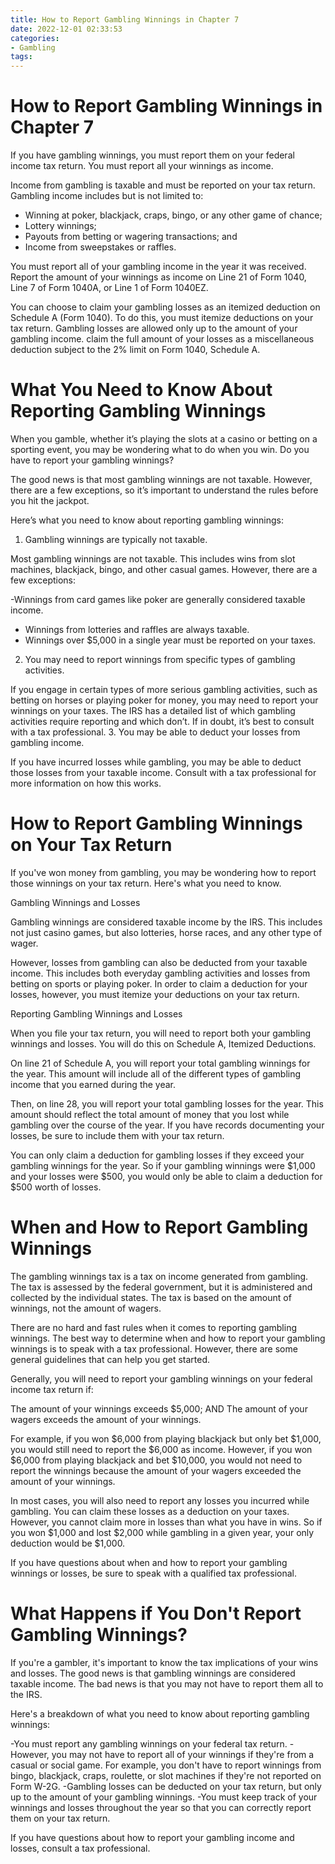 ```yaml
---
title: How to Report Gambling Winnings in Chapter 7
date: 2022-12-01 02:33:53
categories:
- Gambling
tags:
---
```



#  How to Report Gambling Winnings in Chapter 7

If you have gambling winnings, you must report them on your federal income tax return. You must report all your winnings as income.

Income from gambling is taxable and must be reported on your tax return. Gambling income includes but is not limited to:

- Winning at poker, blackjack, craps, bingo, or any other game of chance;
- Lottery winnings;
- Payouts from betting or wagering transactions; and
- Income from sweepstakes or raffles.

You must report all of your gambling income in the year it was received. Report the amount of your winnings as income on Line 21 of Form 1040, Line 7 of Form 1040A, or Line 1 of Form 1040EZ.

You can choose to claim your gambling losses as an itemized deduction on Schedule A (Form 1040). To do this, you must itemize deductions on your tax return. Gambling losses are allowed only up to the amount of your gambling income. claim the full amount of your losses as a miscellaneous deduction subject to the 2% limit on Form 1040, Schedule A.

#  What You Need to Know About Reporting Gambling Winnings

When you gamble, whether it’s playing the slots at a casino or betting on a sporting event, you may be wondering what to do when you win. Do you have to report your gambling winnings?

The good news is that most gambling winnings are not taxable. However, there are a few exceptions, so it’s important to understand the rules before you hit the jackpot.

Here’s what you need to know about reporting gambling winnings:

1. Gambling winnings are typically not taxable.

Most gambling winnings are not taxable. This includes wins from slot machines, blackjack, bingo, and other casual games. However, there are a few exceptions:

-Winnings from card games like poker are generally considered taxable income.
- Winnings from lotteries and raffles are always taxable.
- Winnings over $5,000 in a single year must be reported on your taxes.

2. You may need to report winnings from specific types of gambling activities.

If you engage in certain types of more serious gambling activities, such as betting on horses or playing poker for money, you may need to report your winnings on your taxes. The IRS has a detailed list of which gambling activities require reporting and which don’t. If in doubt, it’s best to consult with a tax professional.
3. You may be able to deduct your losses from gambling income.

If you have incurred losses while gambling, you may be able to deduct those losses from your taxable income. Consult with a tax professional for more information on how this works.

#  How to Report Gambling Winnings on Your Tax Return

If you've won money from gambling, you may be wondering how to report those winnings on your tax return. Here's what you need to know.

Gambling Winnings and Losses

Gambling winnings are considered taxable income by the IRS. This includes not just casino games, but also lotteries, horse races, and any other type of wager.

However, losses from gambling can also be deducted from your taxable income. This includes both everyday gambling activities and losses from betting on sports or playing poker. In order to claim a deduction for your losses, however, you must itemize your deductions on your tax return.

Reporting Gambling Winnings and Losses

When you file your tax return, you will need to report both your gambling winnings and losses. You will do this on Schedule A, Itemized Deductions.

On line 21 of Schedule A, you will report your total gambling winnings for the year. This amount will include all of the different types of gambling income that you earned during the year.

Then, on line 28, you will report your total gambling losses for the year. This amount should reflect the total amount of money that you lost while gambling over the course of the year. If you have records documenting your losses, be sure to include them with your tax return.

You can only claim a deduction for gambling losses if they exceed your gambling winnings for the year. So if your gambling winnings were $1,000 and your losses were $500, you would only be able to claim a deduction for $500 worth of losses.

#  When and How to Report Gambling Winnings

The gambling winnings tax is a tax on income generated from gambling. The tax is assessed by the federal government, but it is administered and collected by the individual states. The tax is based on the amount of winnings, not the amount of wagers.

There are no hard and fast rules when it comes to reporting gambling winnings. The best way to determine when and how to report your gambling winnings is to speak with a tax professional. However, there are some general guidelines that can help you get started.

Generally, you will need to report your gambling winnings on your federal income tax return if:

The amount of your winnings exceeds $5,000; AND
The amount of your wagers exceeds the amount of your winnings.

For example, if you won $6,000 from playing blackjack but only bet $1,000, you would still need to report the $6,000 as income. However, if you won $6,000 from playing blackjack and bet $10,000, you would not need to report the winnings because the amount of your wagers exceeded the amount of your winnings.

In most cases, you will also need to report any losses you incurred while gambling. You can claim these losses as a deduction on your taxes. However, you cannot claim more in losses than what you have in wins. So if you won $1,000 and lost $2,000 while gambling in a given year, your only deduction would be $1,000.

If you have questions about when and how to report your gambling winnings or losses, be sure to speak with a qualified tax professional.

#  What Happens if You Don't Report Gambling Winnings?

If you're a gambler, it's important to know the tax implications of your wins and losses. The good news is that gambling winnings are considered taxable income. The bad news is that you may not have to report them all to the IRS.

Here's a breakdown of what you need to know about reporting gambling winnings:

-You must report any gambling winnings on your federal tax return.
-However, you may not have to report all of your winnings if they're from a casual or social game. For example, you don't have to report winnings from bingo, blackjack, craps, roulette, or slot machines if they're not reported on Form W-2G.
-Gambling losses can be deducted on your tax return, but only up to the amount of your gambling winnings.
-You must keep track of your winnings and losses throughout the year so that you can correctly report them on your tax return.

If you have questions about how to report your gambling income and losses, consult a tax professional.